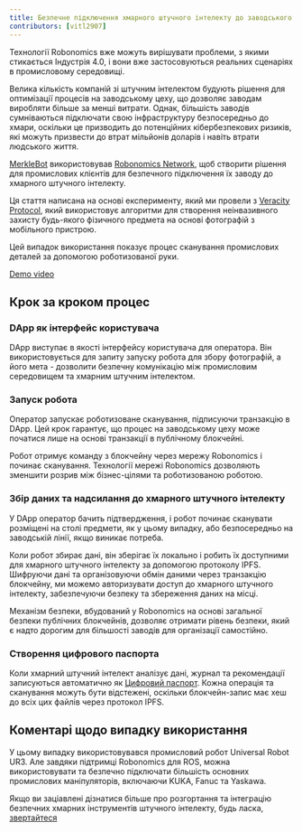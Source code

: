 ```yaml
---
title: Безпечне підключення хмарного штучного інтелекту до заводського цеху
contributors: [vitl2907]
---
```


Технології Robonomics вже можуть вирішувати проблеми, з якими стикається Індустрія 4.0, і вони вже застосовуються  реальних сценаріях в промисловому середовищі.

Велика кількість компаній зі штучним інтелектом будують рішення для оптимізації процесів на заводському цеху, що дозволяє заводам виробляти більше за менші витрати. Однак, більшість заводів сумніваються підключати свою інфраструктуру безпосередньо до хмари, оскільки це призводить до потенційних кібербезпекових ризиків, які можуть призвести до втрат мільйонів доларів і навіть втрати людського життя.

[MerkleBot](https://merklebot.com) використовував [Robonomics Network](https://robonomics.network), щоб створити рішення для промислових клієнтів для безпечного підключення їх заводу до хмарного штучного інтелекту.

Ця стаття написана на основі експерименту, який ми провели з [Veracity Protocol](https://www.veracityprotocol.org/), який використовує алгоритми для створення неінвазивного захисту будь-якого фізичного предмета на основі фотографій з мобільного пристрою.

Цей випадок використання показує процес сканування промислових деталей за допомогою роботизованої руки.

[Demo video](https://youtu.be/8AL70LFVX5w)

## Крок за кроком процес

### DApp як інтерфейс користувача

<!-- ![](../images/google-play-store.gif) -->
<!-- <img src="../images/google-play-store.gif" /> -->
<robo-wiki-picture src="google-play-store.gif" />

DApp виступає в якості інтерфейсу користувача для оператора. Він використовується для запиту запуску робота для збору фотографій, а його мета - дозволити безпечну комунікацію між промисловим середовищем та хмарним штучним інтелектом.

### Запуск робота

<!-- ![](../images/Veracity_Protocol_Transaction.gif) -->
<!-- <img src="../images/Veracity_Protocol_Transaction.gif" /> -->
<robo-wiki-picture src="Veracity_Protocol_Transaction.gif" />

Оператор запускає роботизоване сканування, підписуючи транзакцію в DApp. Цей крок гарантує, що процес на заводському цеху може початися лише на основі транзакції в публічному блокчейні.

Робот отримує команду з блокчейну через мережу Robonomics і починає сканування. Технології мережі Robonomics дозволяють зменшити розрив між бізнес-цілями та роботизованою роботою.

### Збір даних та надсилання до хмарного штучного інтелекту

У DApp оператор бачить підтвердження, і робот починає сканувати розміщені на столі предмети, як у цьому випадку, або безпосередньо на заводській лінії, якщо виникає потреба.

<!-- ![](../images/Veracity_Protocol_Запуск.gif) -->
<!-- <img src="../images/Veracity_Protocol_Launch.gif" /> -->
<robo-wiki-picture src="Veracity_Protocol_Launch.gif" />


Коли робот збирає дані, він зберігає їх локально і робить їх доступними для хмарного штучного інтелекту за допомогою протоколу IPFS. Шифруючи дані та організовуючи обмін даними через транзакцію блокчейну, ми можемо авторизувати доступ до хмарного штучного інтелекту, забезпечуючи безпеку та збереження даних на місці.

Механізм безпеки, вбудований у Robonomics на основі загальної безпеки публічних блокчейнів, дозволяє отримати рівень безпеки, який є надто дорогим для більшості заводів для організації самостійно.

### Створення цифрового паспорта

Коли хмарний штучний інтелект аналізує дані, журнал та рекомендації записуються автоматично як [Цифровий паспорт](https://wiki.robonomics.network/docs/create-digital-identity-run-by-ethereum/). Кожна операція та сканування можуть бути відстежені, оскільки блокчейн-запис має хеш до всіх цих файлів через протокол IPFS.

## Коментарі щодо випадку використання

У цьому випадку використовувався промисловий робот Universal Robot UR3. Але завдяки підтримці Robonomics для ROS, можна використовувати та безпечно підключати більшість основних промислових маніпуляторів, включаючи KUKA, Fanuc та Yaskawa.

Якщо ви заціавлені дізнатися більше про розгортання та інтеграцію безпечних хмарних інструментів штучного інтелекту, будь ласка, [звертайтеся](mailto:v@merklebot.com)
